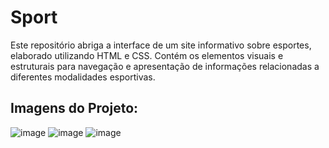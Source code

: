 # Sport
Este repositório abriga a interface de um site informativo sobre esportes, elaborado utilizando HTML e CSS. Contém os elementos visuais e estruturais para navegação e apresentação de informações relacionadas a diferentes modalidades esportivas.

## Imagens do Projeto:

![image](https://github.com/Matheuz233/Sport/assets/138679799/7a5696e0-293a-45e7-b3d4-1f33d238f8a3)
![image](https://github.com/Matheuz233/Sport/assets/138679799/2d73c919-30bd-42b1-97d1-eceefb698af8)
![image](https://github.com/Matheuz233/Sport/assets/138679799/5478fc27-72a7-4c1c-8a62-b045198bba33)

